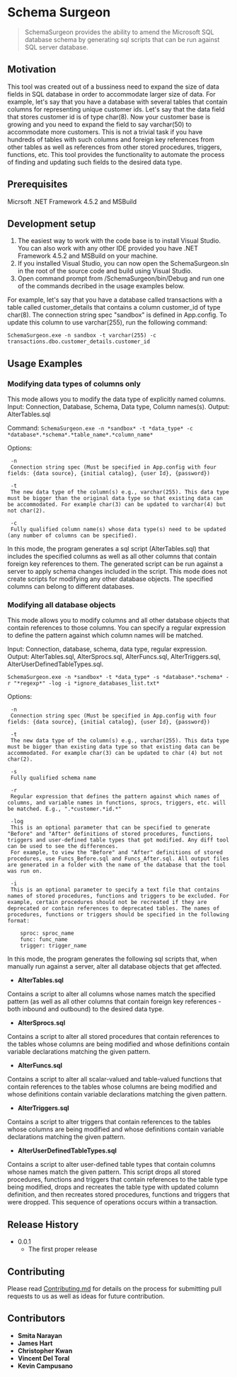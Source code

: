 # Schema Surgeon
> SchemaSurgeon provides the ability to amend the Microsoft SQL database schema by generating sql scripts that can be run against SQL server database.  


## Motivation
This tool was created out of a bussiness need to expand the size of data fields in SQL database in order to accommodate larger size of data. For example, let's say that you have a database with several tables that contain columns for representing unique customer ids. Let's say that the data field that stores customer id is of type char(8). Now your customer base is growing and you need to expand the field to say varchar(50) to accommodate more customers. This is not a trivial task if you have hundreds of tables with such columns and foreign key references from other tables as well as references from other stored procedures, triggers, functions, etc. This tool provides the functionality to automate the process of finding and updating such fields to the desired data type.  
 

## Prerequisites
Micrsoft .NET Framework 4.5.2 and MSBuild  
 

## Development setup

1. The easiest way to work with the code base is to install Visual Studio. You can also work with any other IDE provided you have .NET Framework 4.5.2 and MSBuild on your machine.
2. If you installed Visual Studio, you can now open the SchemaSurgeon.sln in the root of the source code and build using Visual Studio.
3. Open command prompt from /SchemaSurgeon/bin/Debug and run one of the commands decribed in the usage examples below. 

For example, let's say that you have a database called transactions with a table called customer_details that contains a column customer_id of type char(8). The connection string spec "sandbox" is defined in App.config. To update this column to use varchar(255), run the following command:

```SchemaSurgeon.exe -n sandbox -t varchar(255) -c transactions.dbo.customer_details.customer_id```
 

## Usage Examples

### Modifying data types of columns only

This mode allows you to modify the data type of explicitly named columns. 
Input: Connection, Database, Schema, Data type, Column names(s).
Output: AlterTables.sql

Command:
```SchemaSurgeon.exe -n *sandbox* -t *data_type* -c *database*.*schema*.*table_name*.*column_name*```

   Options: 
   
     -n 
	 Connection string spec (Must be specified in App.config with four fields: {data source}, {initial catalog}, {user Id}, {password})
	 
	 -t 
	 The new data type of the column(s) e.g., varchar(255). This data type must be bigger than the original data type so that existing data can be accommodated. For example char(3) can be updated to varchar(4) but not char(2). 
	 
	 -c 
	 Fully qualified column name(s) whose data type(s) need to be updated (any number of columns can be specified).

In this mode, the program generates a sql script (AlterTables.sql) that includes the specified columns as well as all other columns that contain foreign key references to them. The generated script can be run against a server to apply schema changes included in the script. This mode does not create scripts for modifying any other database objects. The specified columns can belong to different databases.

### Modifying all database objects

This mode allows you to modify columns and all other database objects that contain references to those columns. You can specify a regular expression to define the pattern against which column names will be matched.

Input: Connection, database, schema, data type, regular expression.
Output: AlterTables.sql, AlterSprocs.sql, AlterFuncs.sql, AlterTriggers.sql, AlterUserDefinedTableTypes.sql.

```SchemaSurgeon.exe -n *sandbox* -t *data_type* -s *database*.*schema* -r "*regexp*" -log -i *ignore_databases_list.txt*```

Options: 

     -n 
	 Connection string spec (Must be specified in App.config with four fields: {data source}, {initial catalog}, {user Id}, {password})
	 
	 -t 
	 The new data type of the column(s) e.g., varchar(255). This data type must be bigger than existing data type so that existing data can be accommodated. For example char(3) can be updated to char (4) but not char(2). 
	 
	 -s 
	 Fully qualified schema name
	 
	 -r
	 Regular expression that defines the pattern against which names of columns, and variable names in functions, sprocs, triggers, etc. will be matched. E.g., ".*customer.*id.*"
	 
	 -log  
	 This is an optional parameter that can be specified to generate "Before" and "After" definitions of stored procedures, functions, triggers and user-defined table types that got modified. Any diff tool can be used to see the differences. 
	 For example, to view the "Before" and "After" definitions of stored procedures, use Funcs_Before.sql and Funcs_After.sql. All output files are generated in a folder with the name of the database that the tool was run on.
	 
	 -i 
	 This is an optional parameter to specify a text file that contains names of stored procedures, functions and triggers to be excluded. For example, certain procedures should not be recreated if they are deprecated or contain references to deprecated tables. The names of procedures, functions or triggers should be specified in the following format:

		sproc: sproc_name
		func: func_name
		trigger: trigger_name

In this mode, the program generates the following sql scripts that, when manually run against a server, alter all database objects that get affected. 

* **AlterTables.sql** 

Contains a script to alter all columns whose names match the specified pattern (as well as all other columns that contain foreign key references - both inbound and outbound) to the desired data type.

* **AlterSprocs.sql** 

Contains a script to alter all stored procedures that contain references to the tables whose columns are being modified and whose definitions contain variable declarations matching the given pattern. 

* **AlterFuncs.sql**

Contains a script to alter all scalar-valued and table-valued functions that contain references to the tables whose columns are being modified and whose definitions contain variable declarations matching the given pattern. 
 
* **AlterTriggers.sql**

Contains a script to alter triggers that contain references to the tables whose columns are being modified and whose definitions contain variable declarations matching the given pattern. 

* **AlterUserDefinedTableTypes.sql**

Contains a script to alter user-defined table types that contain columns whose names match the given pattern. This script drops all stored procedures, functions and triggers that contain references to the table type being modified, drops and recreates the table type with updated column definition, and then recreates stored procedures, functions and triggers that were dropped. This sequence of operations occurs within a transaction.  
 

## Release History

* 0.0.1
   * The first proper release  


## Contributing

Please read [Contributing.md](https://vbustash.vistaprint.net/projects/VCM/repos/schemasurgeon/browse/Contributing.md) for details on the process for submitting pull requests to us as well as ideas for future contribution.  


## Contributors

* **Smita Narayan**
* **James Hart**
* **Christopher Kwan**
* **Vincent Del Toral** 
* **Kevin Campusano**



